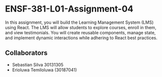 # ENSF-381-L01-Assignment-04
In this assignment, you will build the Learning Management System (LMS) using React. The LMS will
allow students to explore courses, enroll in them, and view testimonials. You will create reusable
components, manage state, and implement dynamic interactions while adhering to React best practices.

## Collaborators
- Sebastian Silva 30131305
- Erioluwa Temiloluwa (30187041)
